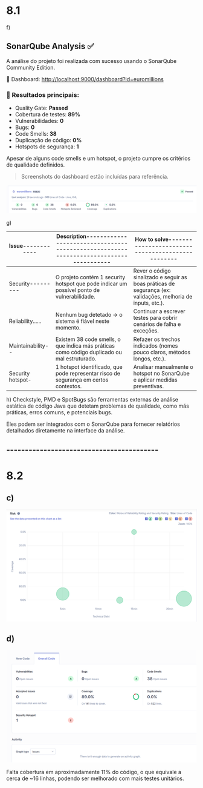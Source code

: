 # 8.1

f)
## SonarQube Analysis ✅

A análise do projeto foi realizada com sucesso usando o SonarQube Community Edition.

🔗 Dashboard: [http://localhost:9000/dashboard?id=euromillions](http://localhost:9000/dashboard?id=euromillions)

### 🧪 Resultados principais:
- Quality Gate: **Passed**
- Cobertura de testes: **89%**
- Vulnerabilidades: **0**
- Bugs: **0**
- Code Smells: **38**
- Duplicação de código: **0%**
- Hotspots de segurança: **1**

Apesar de alguns code smells e um hotspot, o projeto cumpre os critérios de qualidade definidos.

> Screenshots do dashboard estão incluídas para referência.

![alt text](image.png)

g)

Issue------------| Description--------------------------------------------------------------------------------------| How to solve-------------------------------------------------
-----------------|--------------------------------------------------------------------------------------------------|--------------------------------------------------------------|
Security---------| O projeto contém 1 security hotspot que pode indicar um possível ponto de vulnerabilidade.       | Rever o código sinalizado e seguir as boas práticas de segurança (ex: validações, melhoria de inputs, etc.).   |                                                                                                  |
Reliability......| Nenhum bug detetado → o sistema é fiável neste momento.	                                        |  Continuar a escrever testes para cobrir cenários de falha e exceções.
Maintainability--| Existem 38 code smells, o que indica más práticas como código duplicado ou mal estruturado.	    |  Refazer os trechos indicados (nomes pouco claros, métodos longos, etc.).
Security hotspot-| 1 hotspot identificado, que pode representar risco de segurança em certos contextos.	            | Analisar manualmente o hotspot no SonarQube e aplicar medidas preventivas.




h) Checkstyle, PMD e SpotBugs são ferramentas externas de análise estática de código Java que detetam problemas de qualidade, como más práticas, erros comuns, e potenciais bugs.

Eles podem ser integrados com o SonarQube para fornecer relatórios detalhados diretamente na interface da análise.


## -----------------------------------------
# 8.2

## c)

![alt text](image-1.png)

## d)

![alt text](image-2.png)

Falta cobertura em aproximadamente 11% do código, o que equivale a cerca de ~16 linhas, podendo ser melhorado com mais testes unitários.